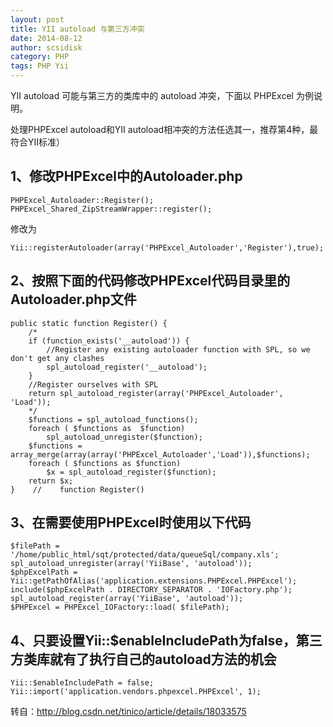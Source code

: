 ```yaml
---
layout: post
title: YII autoload 与第三方冲突
date: 2014-08-12
author: scsidisk
category: PHP
tags: PHP Yii
---
```


YII autoload 可能与第三方的类库中的 autoload 冲突，下面以 PHPExcel 为例说明。

处理PHPExcel autoload和YII autoload相冲突的方法任选其一，推荐第4种，最符合YII标准）

## 1、修改PHPExcel中的Autoloader.php

```
PHPExcel_Autoloader::Register();  
PHPExcel_Shared_ZipStreamWrapper::register();  
```

修改为

```
Yii::registerAutoloader(array('PHPExcel_Autoloader','Register'),true);  
```

## 2、按照下面的代码修改PHPExcel代码目录里的Autoloader.php文件

```
public static function Register() {  
    /* 
    if (function_exists('__autoload')) { 
        //Register any existing autoloader function with SPL, so we don't get any clashes 
        spl_autoload_register('__autoload'); 
    } 
    //Register ourselves with SPL 
    return spl_autoload_register(array('PHPExcel_Autoloader', 'Load')); 
    */  
    $functions = spl_autoload_functions();  
    foreach ( $functions as  $function)  
        spl_autoload_unregister($function);  
    $functions = array_merge(array(array('PHPExcel_Autoloader','Load')),$functions);  
    foreach ( $functions as $function)  
        $x = spl_autoload_register($function);  
    return $x;  
}    //    function Register()  
```

## 3、在需要使用PHPExcel时使用以下代码

```
$filePath = '/home/public_html/sqt/protected/data/queueSql/company.xls';  
spl_autoload_unregister(array('YiiBase', 'autoload'));  
$phpExcelPath = Yii::getPathOfAlias('application.extensions.PHPExcel.PHPExcel');  
include($phpExcelPath . DIRECTORY_SEPARATOR . 'IOFactory.php');  
spl_autoload_register(array('YiiBase', 'autoload'));  
$PHPExcel = PHPExcel_IOFactory::load( $filePath);  
```

## 4、只要设置Yii::$enableIncludePath为false，第三方类库就有了执行自己的autoload方法的机会

```
Yii::$enableIncludePath = false;    
Yii::import('application.vendors.phpexcel.PHPExcel', 1);  
```

转自：http://blog.csdn.net/tinico/article/details/18033575